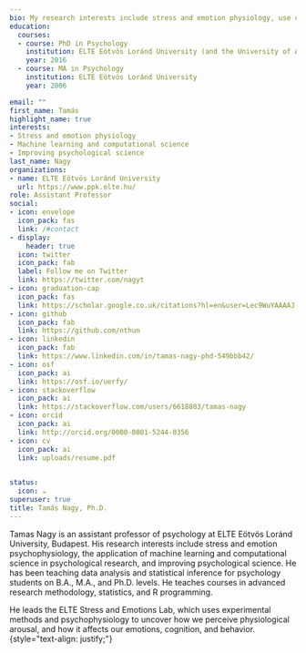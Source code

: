 ```yaml
---
bio: My research interests include stress and emotion physiology, use of machine learning in psychological science, and improving psychological science
education:
  courses:
  - course: PhD in Psychology
    institution: ELTE Eötvös Loránd University (and the University of Amsterdam)
    year: 2016
  - course: MA in Psychology
    institution: ELTE Eötvös Loránd University
    year: 2006

email: ""
first_name: Tamás
highlight_name: true
interests:
- Stress and emotion physiology
- Machine learning and computational science
- Improving psychological science
last_name: Nagy
organizations:
- name: ELTE Eötvös Loránd University
  url: https://www.ppk.elte.hu/
role: Assistant Professor
social:
- icon: envelope
  icon_pack: fas
  link: /#contact
- display:
    header: true
  icon: twitter
  icon_pack: fab
  label: Follow me on Twitter
  link: https://twitter.com/nagyt
- icon: graduation-cap
  icon_pack: fas
  link: https://scholar.google.co.uk/citations?hl=en&user=Lec9WuYAAAAJ
- icon: github
  icon_pack: fab
  link: https://github.com/nthun
- icon: linkedin
  icon_pack: fab
  link: https://www.linkedin.com/in/tamas-nagy-phd-549bbb42/
- icon: osf
  icon_pack: ai
  link: https://osf.io/uerfy/
- icon: stackoverflow
  icon_pack: ai
  link: https://stackoverflow.com/users/6618803/tamas-nagy  
- icon: orcid
  icon_pack: ai
  link: http://orcid.org/0000-0001-5244-0356 
- icon: cv
  icon_pack: ai
  link: uploads/resume.pdf
  

status:
  icon: ☕️
superuser: true
title: Tamás Nagy, Ph.D.
---
```


Tamas Nagy is an assistant professor of psychology at ELTE Eötvös Loránd University, Budapest. His research interests include stress and emotion psychophysiology, the application of machine learning and computational science in psychological research, and improving psychological science. He has been teaching data analysis and statistical inference for psychology students on B.A., M.A., and Ph.D. levels. He teaches courses in advanced research methodology, statistics, and R programming.

He leads the ELTE Stress and Emotions Lab, which uses experimental methods and psychophysiology to uncover how we perceive physiological arousal, and how it affects our emotions, cognition, and behavior.
{style="text-align: justify;"}
